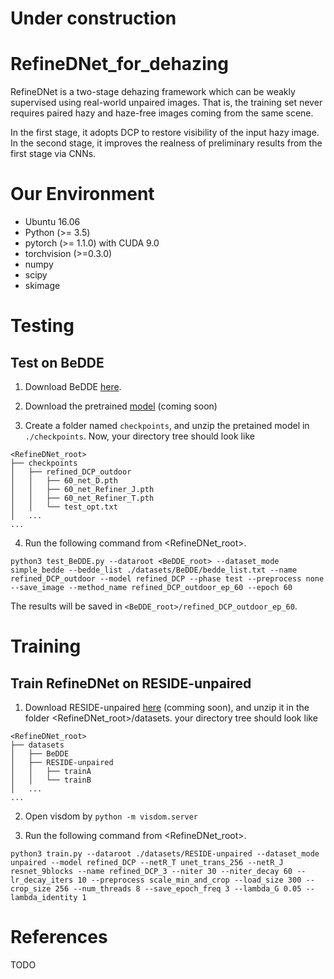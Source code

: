 # Under construction
# RefineDNet_for_dehazing

RefineDNet is a two-stage dehazing framework which can be weakly supervised using real-world unpaired images. 
That is, the training set never requires paired hazy and haze-free images coming from the same scene.

In the first stage, it adopts DCP to restore visibility of the input hazy image. 
In the second stage, it improves the realness of preliminary results from the first stage via CNNs.

# Our Environment
- Ubuntu 16.06
- Python (>= 3.5)
- pytorch (>= 1.1.0) with CUDA 9.0
- torchvision (>=0.3.0)
- numpy
- scipy
- skimage

# Testing
## Test on BeDDE
1. Download BeDDE [here](https://github.com/xiaofeng94/BeDDE-for-defogging). 

2. Download the pretrained [model]() (coming soon)

3. Create a folder named `checkpoints`, and unzip the pretained model in `./checkpoints`.
Now, your directory tree should look like
```
<RefineDNet_root>
├── checkpoints
│   ├── refined_DCP_outdoor
│   │   ├── 60_net_D.pth
│   │   ├── 60_net_Refiner_J.pth
│   │   ├── 60_net_Refiner_T.pth
│   │   └── test_opt.txt
│   ...
...
```
4. Run the following command from <RefineDNet_root>.
```
python3 test_BeDDE.py --dataroot <BeDDE_root> --dataset_mode simple_bedde --bedde_list ./datasets/BeDDE/bedde_list.txt --name refined_DCP_outdoor --model refined_DCP --phase test --preprocess none --save_image --method_name refined_DCP_outdoor_ep_60 --epoch 60
```
The results will be saved in `<BeDDE_root>/refined_DCP_outdoor_ep_60`.

# Training
## Train RefineDNet on RESIDE-unpaired
1. Download RESIDE-unpaired [here]() (comming soon), and unzip it in the folder <RefineDNet_root>/datasets.
your directory tree should look like
```
<RefineDNet_root>
├── datasets
│   ├── BeDDE
│   ├── RESIDE-unpaired
│   │   ├── trainA
│   │   └── trainB
│   ...
...
```
2. Open visdom by `python -m visdom.server`

3. Run the following command from <RefineDNet_root>.
```
python3 train.py --dataroot ./datasets/RESIDE-unpaired --dataset_mode unpaired --model refined_DCP --netR_T unet_trans_256 --netR_J resnet_9blocks --name refined_DCP_3 --niter 30 --niter_decay 60 --lr_decay_iters 10 --preprocess scale_min_and_crop --load_size 300 --crop_size 256 --num_threads 8 --save_epoch_freq 3 --lambda_G 0.05 --lambda_identity 1
```

# References
TODO
